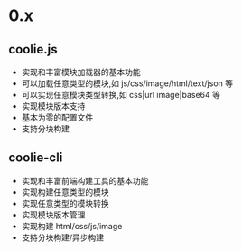 # 0.x

## coolie.js
- 实现和丰富模块加载器的基本功能
- 可以加载任意类型的模块,如 js/css/image/html/text/json 等
- 可以实现任意模块类型转换,如 css|url image|base64 等
- 实现模块版本支持
- 基本为零的配置文件
- 支持分块构建


## coolie-cli
- 实现和丰富前端构建工具的基本功能
- 实现构建任意类型的模块
- 实现任意类型的模块转换
- 实现模块版本管理
- 实现构建 html/css/js/image
- 支持分块构建/异步构建

